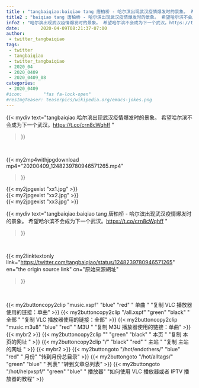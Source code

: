 ```yaml
---
title : "tangbaiqiao:baiqiao tang 唐柏桥 - 哈尔滨出现武汉疫情爆发时的景象。 希望哈尔滨不会成为下一个武汉。https://t.co/crn8cWqhff "
title2 : "baiqiao tang 唐柏桥 - 哈尔滨出现武汉疫情爆发时的景象。 希望哈尔滨不会成为下一个武汉。https://t.co/crn8cWqhff "
info2 : "哈尔滨出现武汉疫情爆发时的景象。 希望哈尔滨不会成为下一个武汉。https://t.co/crn8cWqhff "
date:        2020-04-09T08:21:37-07:00
author:
 - twitter_tangbaiqiao
tags:
 - twitter
 - tangbaiqiao
 - twitter_tangbaiqiao
 - 2020_04
 - 2020_0409
 - 2020_0409_08
categories:
 - 2020_0409
#icon:        "fas fa-lock-open"
#resImgTeaser: teaserpics/wikipedia.org/emacs-jokes.png
---
```


{{< mydiv text="tangbaiqiao:哈尔滨出现武汉疫情爆发时的景象。 希望哈尔滨不会成为下一个武汉。https://t.co/crn8cWqhff "
>}}
<br>


{{< my2mp4withjpgdownload mp4="20200409_1248239780946571265.mp4"
>}}

{{< my2jpgexist "xx1.jpg" >}}<br>
{{< my2jpgexist "xx2.jpg" >}}<br>
{{< my2jpgexist "xx3.jpg" >}}<br>



{{< mydiv text="tangbaiqiao:baiqiao tang 唐柏桥 - 哈尔滨出现武汉疫情爆发时的景象。 希望哈尔滨不会成为下一个武汉。https://t.co/crn8cWqhff "
>}}
<br>

{{< my2linktextonly link="https://twitter.com/tangbaiqiao/status/1248239780946571265"
en="the origin source link" cn="原始來源網址"
>}}


<br>

{{< my2buttoncopy2clip "music.xspf"        "blue"   "red"    " 单曲 "  "复制 VLC 播放器使用的链接：单曲" >}} {{< my2buttoncopy2clip "/all.xspf"         "green"  "black"  " 全部 "  "复制 VLC 播放器使用的链接：全部" >}} {{< my2buttoncopy2clip "music.m3u8"        "blue"   "red"    " M3U  "    "复制 M3U 播放器使用的链接：单曲" >}} {{< mybr2 >}} {{< my2buttoncopy2clip ""                  "green"  "black"  " 本页 "    "复制 本页的网址 " >}} {{< my2buttoncopy2clip "/"                 "black"  "red"    " 主站 "    "复制 主站的网址 " >}} {{< mybr2 >}} {{< my2buttongoto      "/hot/endothers/"   "blue"   "red"    " 月份"   "转到月份总目录" >}} {{< my2buttongoto      "/hot/alltags/"     "green"  "blue"   " 列表"   "转到文章总列表" >}} {{< my2buttongoto      "/hot/helpxspf/"    "green"  "blue"   " 播放器" "如何使用 VLC 播放器或者 IPTV 播放器的教程" >}} 
